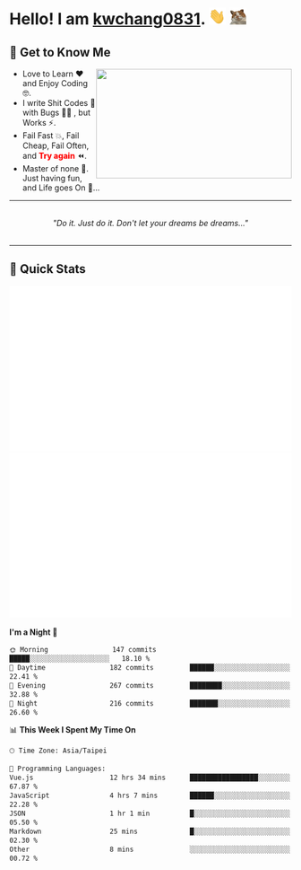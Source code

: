 <h1> <span>Hello! I am <a href="https://github.com/kwchang0831">kwchang0831</a>.</span> <img src="./assets/hi.gif" width="30px" height="30px">  <img src="./assets/cool-cat.gif" height="30px"></h1>
</h1>

## 🎉 Get to Know Me

<a href="#"><img align="right" src="https://media.tenor.com/S5qCffxIFdUAAAAC/the-muppet-kermit-the-frog.gif" width="349" height="195" /></a>

- Love to Learn ❤️ and Enjoy Coding 🤓.
- I write Shit Codes 💩 with Bugs 🐛🐛 , but Works ⚡️.
- Fail Fast 💥, Fail Cheap, Fail Often, and <span style="color:red;font-weight:800;">Try again</span> ⏪️.
- Master of none 🤪. Just having fun, and Life goes On 🌱...

<hr/>
<br/>
<div align="center">
<i>"Do it. Just do it. Don't let your dreams be dreams..." </i>
</div>
<br/>
<hr/>

## 🙈 Quick Stats

![overview](https://raw.githubusercontent.com/kwchang0831/kwchang0831/output/generated/overview.svg)
![languages](https://raw.githubusercontent.com/kwchang0831/kwchang0831/output/generated/languages.svg)

<!--START_SECTION:waka-->
**I'm a Night 🦉** 

```text
🌞 Morning                147 commits         █████░░░░░░░░░░░░░░░░░░░░   18.10 % 
🌆 Daytime                182 commits         ██████░░░░░░░░░░░░░░░░░░░   22.41 % 
🌃 Evening                267 commits         ████████░░░░░░░░░░░░░░░░░   32.88 % 
🌙 Night                  216 commits         ███████░░░░░░░░░░░░░░░░░░   26.60 % 
```


📊 **This Week I Spent My Time On** 

```text
🕑︎ Time Zone: Asia/Taipei

💬 Programming Languages: 
Vue.js                   12 hrs 34 mins      █████████████████░░░░░░░░   67.87 % 
JavaScript               4 hrs 7 mins        ██████░░░░░░░░░░░░░░░░░░░   22.28 % 
JSON                     1 hr 1 min          █░░░░░░░░░░░░░░░░░░░░░░░░   05.50 % 
Markdown                 25 mins             █░░░░░░░░░░░░░░░░░░░░░░░░   02.30 % 
Other                    8 mins              ░░░░░░░░░░░░░░░░░░░░░░░░░   00.72 % 
```


<!--END_SECTION:waka-->
